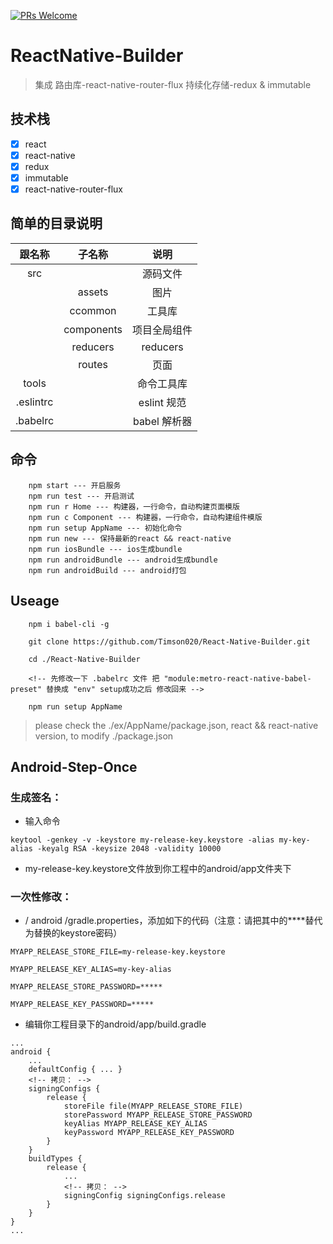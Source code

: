 [![PRs Welcome](https://img.shields.io/badge/PRs-welcome-brightgreen.svg)](https://github.com/Timson020/React-Native-Builder.git/pulls)

# ReactNative-Builder
> 集成 路由库-react-native-router-flux 持续化存储-redux & immutable

## 技术栈
- [X] react
- [X] react-native
- [X] redux
- [X] immutable
- [X] react-native-router-flux

## 简单的目录说明

|跟名称|子名称|说明|
|:--:|:--:|:--:|
|src||源码文件|
||assets|图片|
||ccommon|工具库|
||components|项目全局组件|
||reducers|reducers|
||routes|页面|
|tools||命令工具库|
|.eslintrc||eslint 规范|
|.babelrc||babel 解析器|

## 命令
```
	npm start --- 开启服务
	npm run test --- 开启测试
	npm run r Home --- 构建器，一行命令，自动构建页面模版
	npm run c Component --- 构建器，一行命令，自动构建组件模版
	npm run setup AppName --- 初始化命令
	npm run new --- 保持最新的react && react-native
	npm run iosBundle --- ios生成bundle
	npm run androidBundle --- android生成bundle
	npm run androidBuild --- android打包
```

## Useage

```
	npm i babel-cli -g

	git clone https://github.com/Timson020/React-Native-Builder.git

	cd ./React-Native-Builder

	<!-- 先修改一下 .babelrc 文件 把 "module:metro-react-native-babel-preset" 替换成 "env" setup成功之后 修改回来 -->
	
	npm run setup AppName
```

>please check the ./ex/AppName/package.json, react && react-native version, to modify ./package.json

## Android-Step-Once

### 生成签名：

- 输入命令
```
keytool -genkey -v -keystore my-release-key.keystore -alias my-key-alias -keyalg RSA -keysize 2048 -validity 10000
```

- my-release-key.keystore文件放到你工程中的android/app文件夹下 

### 一次性修改：

- / android /gradle.properties，添加如下的代码（注意：请把其中的****替代为替换的keystore密码）
```
MYAPP_RELEASE_STORE_FILE=my-release-key.keystore

MYAPP_RELEASE_KEY_ALIAS=my-key-alias

MYAPP_RELEASE_STORE_PASSWORD=*****

MYAPP_RELEASE_KEY_PASSWORD=*****
```

- 编辑你工程目录下的android/app/build.gradle
```
...
android {
	...
	defaultConfig { ... }
	<!-- 拷贝： -->
	signingConfigs {
		release {
			storeFile file(MYAPP_RELEASE_STORE_FILE)
			storePassword MYAPP_RELEASE_STORE_PASSWORD
			keyAlias MYAPP_RELEASE_KEY_ALIAS
			keyPassword MYAPP_RELEASE_KEY_PASSWORD
		}
	}
	buildTypes {
		release {
			...
			<!-- 拷贝： -->
			signingConfig signingConfigs.release
		}
	}
}
...
```
